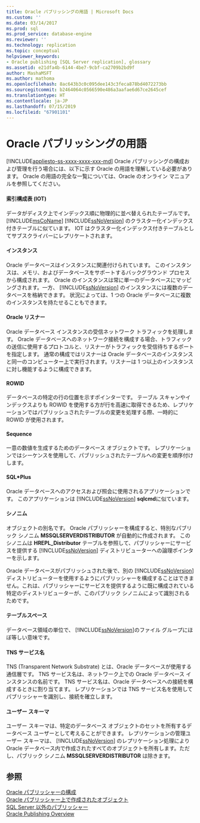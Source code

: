 ```yaml
---
title: Oracle パブリッシングの用語 | Microsoft Docs
ms.custom: ''
ms.date: 03/14/2017
ms.prod: sql
ms.prod_service: database-engine
ms.reviewer: ''
ms.technology: replication
ms.topic: conceptual
helpviewer_keywords:
- Oracle publishing [SQL Server replication], glossary
ms.assetid: e21dfa4b-6144-4be7-9cbf-ca2709b2bd9f
author: MashaMSFT
ms.author: mathoma
ms.openlocfilehash: 8ac643b3c0c095dee143c3feca878bd4072273bb
ms.sourcegitcommit: b2464064c0566590e486a3aafae6d67ce2645cef
ms.translationtype: HT
ms.contentlocale: ja-JP
ms.lasthandoff: 07/15/2019
ms.locfileid: "67901101"
---
```

# <a name="glossary-of-terms-for-oracle-publishing"></a>Oracle パブリッシングの用語
[!INCLUDE[appliesto-ss-xxxx-xxxx-xxx-md](../../../includes/appliesto-ss-xxxx-xxxx-xxx-md.md)]
  Oracle パブリッシングの構成および管理を行う場合には、以下に示す Oracle の用語を理解している必要があります。 Oracle の用語の完全な一覧については、Oracle のオンライン マニュアルを参照してください。  
  
#### <a name="index-organized-tables-iot"></a>索引構成表 (IOT)  
 データがディスク上でインデックス順に物理的に並べ替えられたテーブルです。 [!INCLUDE[msCoName](../../../includes/msconame-md.md)] [!INCLUDE[ssNoVersion](../../../includes/ssnoversion-md.md)] のクラスター化インデックス付きテーブルに似ています。 IOT はクラスター化インデックス付きテーブルとしてサブスクライバーにレプリケートされます。  
  
#### <a name="instance"></a>インスタンス  
 Oracle データベースはインスタンスに関連付けられています。 このインスタンスは、メモリ、およびデータベースをサポートするバックグラウンド プロセスから構成されます。 Oracle のインスタンスは常に単一のデータベースにマッピングされます。一方、 [!INCLUDE[ssNoVersion](../../../includes/ssnoversion-md.md)] のインスタンスには複数のデータベースを格納できます。 状況によっては、1 つの Oracle データベースに複数のインスタンスを持たせることもできます。  
  
#### <a name="oracle-listener"></a>Oracle リスナー  
 Oracle データベース インスタンスの受信ネットワーク トラフィックを処理します。 Oracle データベースへのネットワーク接続を構成する場合、トラフィックの送信に使用するプロトコルと、リスナーがトラフィックを受信待ちするポートを指定します。 通常の構成ではリスナーは Oracle データベースのインスタンスと同一のコンピューター上で実行されます。リスナーは 1 つ以上のインスタンスに対し機能するように構成できます。  
  
#### <a name="rowid"></a>ROWID  
 データベースの特定の行の位置を示すポインターです。 テーブル スキャンやインデックスよりも ROWID を使用する方が行を高速に取得できるため、レプリケーションではパブリッシュされたテーブルの変更を処理する際、一時的に ROWID が使用されます。  
  
#### <a name="sequence"></a>Sequence  
 一意の数値を生成するためのデータベース オブジェクトです。 レプリケーションではシーケンスを使用して、パブリッシュされたテーブルへの変更を順序付けします。  
  
#### <a name="sqlplus"></a>SQL\*Plus  
 Oracle データベースへのアクセスおよび照会に使用されるアプリケーションです。 このアプリケーションは [!INCLUDE[ssNoVersion](../../../includes/ssnoversion-md.md)] **sqlcmd**に似ています。  
  
#### <a name="synonym"></a>シノニム  
 オブジェクトの別名です。 Oracle パブリッシャーを構成すると、特別なパブリック シノニム **MSSQLSERVERDISTRIBUTOR** が自動的に作成されます。 このシノニムは **HREPL_Distributor** テーブルを参照して、パブリッシャーにサービスを提供する [!INCLUDE[ssNoVersion](../../../includes/ssnoversion-md.md)] ディストリビューターへの論理ポインターを示します。  
  
 Oracle データベースがパブリッシュされた後で、別の [!INCLUDE[ssNoVersion](../../../includes/ssnoversion-md.md)] ディストリビューターを使用するようにパブリッシャーを構成することはできません。これは、パブリッシャーにサービスを提供するように既に構成されている特定のディストリビューターが、このパブリック シノニムによって識別されるためです。  
  
#### <a name="tablespace"></a>テーブルスペース  
 データベース領域の単位で、 [!INCLUDE[ssNoVersion](../../../includes/ssnoversion-md.md)]のファイル グループにほぼ等しい意味です。  
  
#### <a name="tns-service-name"></a>TNS サービス名  
 TNS (Transparent Network Substrate) とは、Oracle データベースが使用する通信層です。 TNS サービス名は、ネットワーク上での Oracle データベース インスタンスの名前です。 TNS サービス名は、Oracle データベースへの接続を構成するときに割り当てます。 レプリケーションでは TNS サービス名を使用してパブリッシャーを識別し、接続を確立します。  
  
#### <a name="user-schema"></a>ユーザー スキーマ  
 ユーザー スキーマは、特定のデータベース オブジェクトのセットを所有するデータベース ユーザーとして考えることができます。 レプリケーションの管理ユーザー スキーマは、 [!INCLUDE[ssNoVersion](../../../includes/ssnoversion-md.md)] のレプリケーション処理により Oracle データベース内で作成されたすべてのオブジェクトを所有します。ただし、パブリック シノニム **MSSQLSERVERDISTRIBUTOR** は除きます。  
  
## <a name="see-also"></a>参照  
 [Oracle パブリッシャーの構成](../../../relational-databases/replication/non-sql/configure-an-oracle-publisher.md)   
 [Oracle パブリッシャー上で作成されたオブジェクト](../../../relational-databases/replication/non-sql/objects-created-on-the-oracle-publisher.md)   
 [SQL Server 以外のパブリッシャー](../../../relational-databases/replication/non-sql/non-sql-server-publishers.md)   
 [Oracle Publishing Overview](../../../relational-databases/replication/non-sql/oracle-publishing-overview.md)  
  
  
